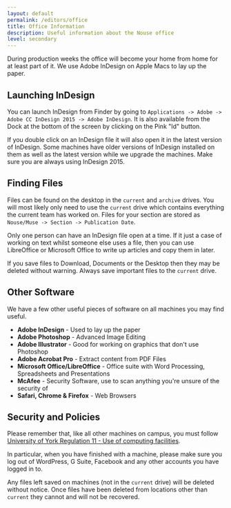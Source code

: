 ```yaml
---
layout: default
permalink: /editors/office
title: Office Information
description: Useful information about the Nouse office
level: secondary
---
```


During production weeks the office will become your home from home for at least part of it.  We use Adobe InDesign on Apple Macs to lay up the paper.

## Launching InDesign

You can launch InDesign from Finder by going to `Applications -> Adobe -> Adobe CC InDesign 2015 -> Adobe InDesign`.  It is also available from the Dock at the bottom of the screen by clicking on the Pink "Id" button.

If you double click on an InDesign file it will also open it in the latest version of InDesign.  Some machines have older versions of InDesign installed on them as well as the latest version while we upgrade the machines.  Make sure you are always using InDesign 2015.


## Finding Files

Files can be found on the desktop in the `current` and `archive` drives.  You will most likely only need to use the `current` drive which contains everything the current team has worked on.  Files for your section are stored as `Nouse/Muse -> Section -> Publication Date`.

Only one person can have an InDesign file open at a time.  If it just a case of working on text whilst someone else uses a file, then you can use LibreOffice or Microsoft Office to write up articles and copy them in later.

If you save files to Download, Documents or the Desktop then they may be deleted without warning.  Always save important files to the `current` drive.


## Other Software

We have a few other useful pieces of software on all machines you may find useful.

* **Adobe InDesign** - Used to lay up the paper
* **Adobe Photoshop** - Advanced Image Editing
* **Adobe Illustrator** - Good for working on graphics that don't use Photoshop
* **Adobe Acrobat Pro** - Extract content from PDF Files
* **Microsoft Office/LibreOffice** - Office suite with Word Processing, Spreadsheets and Presentations
* **McAfee** - Security Software, use to scan anything you're unsure of the security of
* **Safari, Chrome & Firefox** - Web Browsers


## Security and Policies

Please remember that, like all other machines on campus, you must follow [University of York Regulation 11 - Use of computing facilities](https://www.york.ac.uk/about/organisation/governance/governance-documents/ordinances-and-regulations/regulation-11/).

In particular, when you have finished with a machine, please make sure you log out of WordPress, G Suite, Facebook and any other accounts you have logged in to.

Any files left saved on machines (not in the `current` drive) will be deleted without notice.  Once files have been deleted from locations other than `current` they cannot and will not be recovered.
